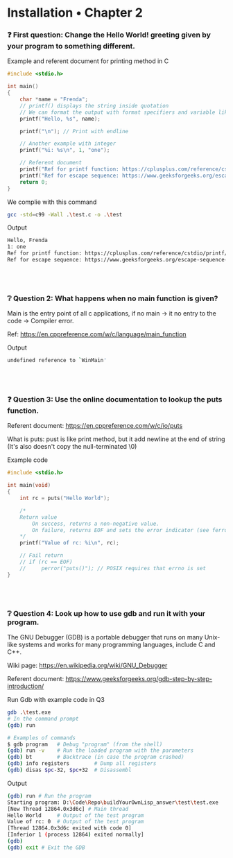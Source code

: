 # Installation • Chapter 2

### ❓ First question: Change the Hello World! greeting given by your program to something different.
Example and referent document for printing method in C
```c
#include <stdio.h>

int main()
{
    char *name = "Frenda";
    // printf() displays the string inside quotation
    // We can format the output with format specifiers and variable like this
    printf("Hello, %s", name);

    printf("\n"); // Print with endline

    // Another example with integer
    printf("%i: %s\n", 1, "one");

    // Referent document
    printf("Ref for printf function: https://cplusplus.com/reference/cstdio/printf/\n");
    printf("Ref for escape sequence: https://www.geeksforgeeks.org/escape-sequence-in-c/\n");
    return 0;
}
```
We complie with this command
```sh
gcc -std=c99 -Wall .\test.c -o .\test
```
Output
```sh
Hello, Frenda
1: one
Ref for printf function: https://cplusplus.com/reference/cstdio/printf/
Ref for escape sequence: https://www.geeksforgeeks.org/escape-sequence-in-c/
```
<br></br>

### ❔ Question 2: What happens when no main function is given?

Main is the entry point of all c applications, if no main -> it no entry to the code -> Compiler error.

Ref: https://en.cppreference.com/w/c/language/main_function

Output
```sh
undefined reference to `WinMain'
```
<br></br>

### ❓ Question 3: Use the online documentation to lookup the puts function.

Referent document: https://en.cppreference.com/w/c/io/puts

What is puts: pust is like print method, but it add newline at the end of string (It's also doesn't copy the null-terminated \0)

Example code
```c
#include <stdio.h>

int main(void)
{
    int rc = puts("Hello World");

    /*
    Return value
        On success, returns a non-negative value.
        On failure, returns EOF and sets the error indicator (see ferror()) on stream.
    */
    printf("Value of rc: %i\n", rc);

    // Fail return
    // if (rc == EOF)
    //     perror("puts()"); // POSIX requires that errno is set
}
```

<br></br>

### ❔ Question 4: Look up how to use gdb and run it with your program.

The GNU Debugger (GDB) is a portable debugger that runs on many Unix-like systems and works for many programming languages, include C and C++.

Wiki page: https://en.wikipedia.org/wiki/GNU_Debugger

Referent document: https://www.geeksforgeeks.org/gdb-step-by-step-introduction/

Run Gdb with example code in Q3
```sh
gdb .\test.exe
# In the command prompt
(gdb) run
```
```sh
# Examples of commands
$ gdb program 	# Debug "program" (from the shell)
(gdb) run -v 	# Run the loaded program with the parameters
(gdb) bt 	    # Backtrace (in case the program crashed)
(gdb) info registers 	    # Dump all registers
(gdb) disas $pc-32, $pc+32 	# Disassembl
```

Output 
```sh
(gdb) run # Run the program
Starting program: D:\Code\Repo\buildYourOwnLisp_answer\test\test.exe
[New Thread 12864.0x3d6c] # Main thread
Hello World     # Output of the test program
Value of rc: 0  # Output of the test program
[Thread 12864.0x3d6c exited with code 0]
[Inferior 1 (process 12864) exited normally]
(gdb)
(gdb) exit # Exit the GDB
```
